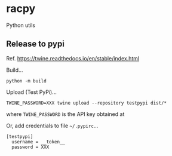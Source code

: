 # racpy

Python utils

## Release to pypi

Ref. https://twine.readthedocs.io/en/stable/index.html

Build...

```
python -m build
```

Upload (Test PyPi)...

```
TWINE_PASSWORD=XXX twine upload --repository testpypi dist/*
```

where `TWINE_PASSWORD` is the API key obtained at 

Or, add credentials to file `~/.pypirc`...

```
[testpypi]
  username = __token__
  password = XXX
```

